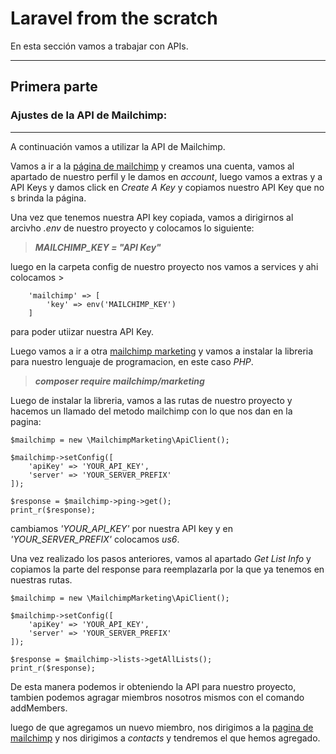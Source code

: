 # Laravel from the scratch

En esta sección vamos a trabajar con APIs.

--------------------------------------------------------

## **Primera parte**
### Ajustes de la API de Mailchimp:
--------------------------------------------------------

A continuación vamos a utilizar la API de Mailchimp.

Vamos a ir a la [página de mailchimp](https://mailchimp.com/guesswork/?gclid=Cj0KCQjw--2aBhD5ARIsALiRlwC9W0yXfCI5Y1eKPWa3CgIEVa9yszrzkLDGjUfbTSU4Ka247EZhKSMaAoDXEALw_wcB&gclsrc=aw.ds) y creamos una cuenta, vamos al apartado de nuestro perfil y le damos en *account*, luego vamos a extras y a API Keys y damos click en *Create A Key* y copiamos nuestro API Key que no s brinda la página.

Una vez que tenemos nuestra API key copiada, vamos a dirigirnos al arcivho *.env* de nuestro proyecto y colocamos lo siguiente:

>***MAILCHIMP_KEY = "API Key"***

luego en la carpeta config de nuestro proyecto nos vamos a services y ahi colocamos >

        'mailchimp' => [
            'key' => env('MAILCHIMP_KEY')
        ]

para poder utiizar nuestra API Key.

Luego vamos a ir a otra [mailchimp marketing](https://mailchimp.com/developer/marketing/guides/quick-start/) y vamos a instalar la libreria para nuestro lenguaje de programacion, en este caso *PHP*.

>***composer require mailchimp/marketing***

Luego de instalar la libreria, vamos a las rutas de nuestro proyecto y hacemos un llamado del metodo mailchimp con lo que nos dan en la pagina:

    $mailchimp = new \MailchimpMarketing\ApiClient();

    $mailchimp->setConfig([
	    'apiKey' => 'YOUR_API_KEY',
	    'server' => 'YOUR_SERVER_PREFIX'
    ]);

    $response = $mailchimp->ping->get();
    print_r($response);

cambiamos *'YOUR_API_KEY'* por nuestra API key y en *'YOUR_SERVER_PREFIX'* colocamos *us6*.

Una vez realizado los pasos anteriores, vamos al apartado *Get List Info* y copiamos la parte del response para reemplazarla por la que ya tenemos en nuestras rutas.

    $mailchimp = new \MailchimpMarketing\ApiClient();

    $mailchimp->setConfig([
	    'apiKey' => 'YOUR_API_KEY',
	    'server' => 'YOUR_SERVER_PREFIX'
    ]);

    $response = $mailchimp->lists->getAllLists();
    print_r($response);

De esta manera podemos ir obteniendo la API para nuestro proyecto, tambien podemos agragar miembros nosotros mismos con el comando addMembers.

luego de que agregamos un nuevo miembro, nos dirigimos a la [pagina de mailchimp](https://mailchimp.com/guesswork/?gclid=Cj0KCQjw--2aBhD5ARIsALiRlwC9W0yXfCI5Y1eKPWa3CgIEVa9yszrzkLDGjUfbTSU4Ka247EZhKSMaAoDXEALw_wcB&gclsrc=aw.ds) y nos dirigimos a *contacts* y tendremos el que hemos agregado.

